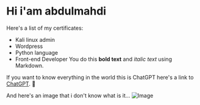 # Hi i'am abdulmahdi

Here's a list of my certificates:
- Kali linux admin
- Wordpress
- Python language
- Front-end Developer
You do this **bold text** and *italic text* using Markdown.

If you want to know everything in the world this is ChatGPT here's a link to 
[ChatGPT](https://chat.openai.com/chat). 🌝

And here's an image that i don't know what is it... 
![Image](https://c4.wallpaperflare.com/wallpaper/500/442/354/outrun-vaporwave-hd-wallpaper-preview.jpg)
